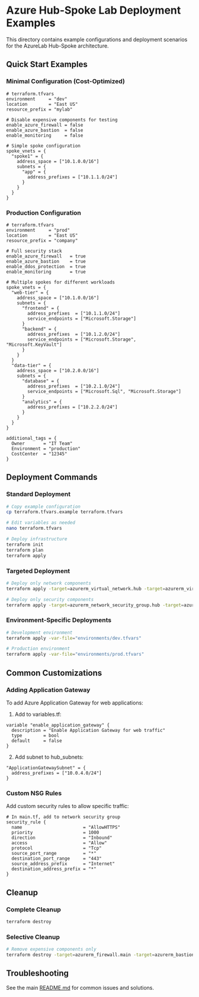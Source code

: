 # Azure Hub-Spoke Lab Deployment Examples

This directory contains example configurations and deployment scenarios for the AzureLab Hub-Spoke architecture.

## Quick Start Examples

### Minimal Configuration (Cost-Optimized)
```hcl
# terraform.tfvars
environment     = "dev"
location        = "East US"
resource_prefix = "mylab"

# Disable expensive components for testing
enable_azure_firewall = false
enable_azure_bastion  = false
enable_monitoring     = false

# Simple spoke configuration
spoke_vnets = {
  "spoke1" = {
    address_space = ["10.1.0.0/16"]
    subnets = {
      "app" = {
        address_prefixes = ["10.1.1.0/24"]
      }
    }
  }
}
```

### Production Configuration
```hcl
# terraform.tfvars
environment     = "prod"
location        = "East US"
resource_prefix = "company"

# Full security stack
enable_azure_firewall   = true
enable_azure_bastion    = true
enable_ddos_protection  = true
enable_monitoring       = true

# Multiple spokes for different workloads
spoke_vnets = {
  "web-tier" = {
    address_space = ["10.1.0.0/16"]
    subnets = {
      "frontend" = {
        address_prefixes  = ["10.1.1.0/24"]
        service_endpoints = ["Microsoft.Storage"]
      }
      "backend" = {
        address_prefixes  = ["10.1.2.0/24"]
        service_endpoints = ["Microsoft.Storage", "Microsoft.KeyVault"]
      }
    }
  }
  "data-tier" = {
    address_space = ["10.2.0.0/16"]
    subnets = {
      "database" = {
        address_prefixes  = ["10.2.1.0/24"]
        service_endpoints = ["Microsoft.Sql", "Microsoft.Storage"]
      }
      "analytics" = {
        address_prefixes = ["10.2.2.0/24"]
      }
    }
  }
}

additional_tags = {
  Owner       = "IT Team"
  Environment = "production"
  CostCenter  = "12345"
}
```

## Deployment Commands

### Standard Deployment
```bash
# Copy example configuration
cp terraform.tfvars.example terraform.tfvars

# Edit variables as needed
nano terraform.tfvars

# Deploy infrastructure
terraform init
terraform plan
terraform apply
```

### Targeted Deployment
```bash
# Deploy only network components
terraform apply -target=azurerm_virtual_network.hub -target=azurerm_virtual_network.spoke

# Deploy only security components
terraform apply -target=azurerm_network_security_group.hub -target=azurerm_network_security_group.spoke
```

### Environment-Specific Deployments
```bash
# Development environment
terraform apply -var-file="environments/dev.tfvars"

# Production environment
terraform apply -var-file="environments/prod.tfvars"
```

## Common Customizations

### Adding Application Gateway
To add Azure Application Gateway for web applications:

1. Add to variables.tf:
```hcl
variable "enable_application_gateway" {
  description = "Enable Application Gateway for web traffic"
  type        = bool
  default     = false
}
```

2. Add subnet to hub_subnets:
```hcl
"ApplicationGatewaySubnet" = {
  address_prefixes = ["10.0.4.0/24"]
}
```

### Custom NSG Rules
Add custom security rules to allow specific traffic:

```hcl
# In main.tf, add to network security group
security_rule {
  name                       = "AllowHTTPS"
  priority                   = 1000
  direction                  = "Inbound"
  access                     = "Allow"
  protocol                   = "Tcp"
  source_port_range          = "*"
  destination_port_range     = "443"
  source_address_prefix      = "Internet"
  destination_address_prefix = "*"
}
```

## Cleanup

### Complete Cleanup
```bash
terraform destroy
```

### Selective Cleanup
```bash
# Remove expensive components only
terraform destroy -target=azurerm_firewall.main -target=azurerm_bastion_host.main
```

## Troubleshooting

See the main [README.md](../README.md#troubleshooting) for common issues and solutions.